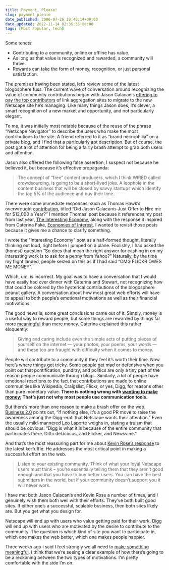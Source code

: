 ```yaml
---
title: Payment, Please!
slug: payment_please
date_published: 2006-07-26 19:40:14+00:00
date_updated: 2022-11-14 02:36:35+00:00
tags: [Most Popular, tech]
---
```

Some tenets:

- Contributing to a community, online or offline has value.
- As long as that value is recognized and rewarded, a community will thrive.
- Rewards can take the form of money, recognition, or just personal satisfaction.

The premises having been stated, let’s review some of the latest blogosphere fuss. The current wave of conversation around recognizing the value of community contributions began with Jason Calacanis [offering to pay the top contributors](http://www.calacanis.com/2006/07/18/everyones-gotta-eat-or-1-000-a-month-for-doing-what-youre/) of link aggregation sites to migrate to the new Netscape site he’s managing. Like many things Jason does, it’s clever, a smart recognition of a new market and opportunity, and not particularly elegant.

To me, it was initially most notable because of the reuse of the phrase “Netscape Navigator” to describe the users who make the most contributions to the site. A friend referred to it as “brand necrophilia” on a private blog, and I find that a particularly apt description. But of course, the post got a lot of attention for being a fairly brash attempt to grab both users and attention.

Jason also offered the following false assertion, I suspect not because he believed it, but because it’s effective propaganda:

> The concept of “free” content producers, which I think WIRED called crowdsourcing, is going to be a short-lived joke. A loophole in the content business that will be closed by savvy startups which identify the top 5% of the audience and buy their time.

There were some immediate responses, such as Thomas Hawk’s overwrought [contribution](http://thomashawk.com/2006/07/did-jason-calacanis-just-offer-to-hire.html), titled “Did Jason Calacanis Just Offer to Hire me for $12,000 a Year?” I mention Thomas’ post because it references my post from last year, [The Interesting Economy](/2005/10/25/the_interesting), along with the response it inspired from Caterina Fake, [Economies of Interest](http://www.caterina.net/archive/000863.html). I wanted to revisit those posts because it gives me a chance to clarify something.

I wrote the “Interesting Economy” post as a half-formed thought, literally thinking out loud, right before I jumped on a plane. Foolishly, I had asked the (honest) question “So does that mean the right answer for cashing in on my interesting work is to ask for a penny from Yahoo?” Naturally, by the time my flight landed, people seized on this as if I had said “OMG FLICKR OWES ME MONEY”.

Which, um, is incorrect. My goal was to have a conversation that I would have easily had over dinner with Caterina and Stewart, not recognizing how that could be colored by the hysterical contributions of the blogosphere peanut gallery. A conversation about how most great web efforts will have to appeal to both people’s emotional motivations as well as their financial motivations

The good news is, some great conclusions came out of it. Simply, money is a useful way to reward people, but some things are rewarded by things far more [meaningful](/2006/07/05/making_somethin) than mere money. Caterina explained this rather eloquently:

> Giving and caring include even the simple acts of putting pieces of yourself on the internet — your photos, your poems, your words — and these too are fraught with difficulty when it comes to money.

People will contribute to a community if they feel it’s worth their time. Now here’s where things get tricky. Some people get mad or defensive when you point out that pontification, punditry, and politics are only a tiny part of the reason people communicate through blogs. Similarly, a lot of people have emotional reactions to the fact that contributions are made to online communities like Wikipedia, Craigslist, Flickr, or yes, Digg, for reasons other than pure monetary value.
**There is nothing wrong with [wanting to make money](http://www.25hoursaday.com/weblog/PermaLink.aspx?guid=f7b2a58e-2428-4cfa-8693-c8ccfba18787); That’s just not why most people use communication tools.**

But there’s more than one reason to make a brash offer on the web. [Business 2.0](http://business2.blogs.com/business2blog/2006/07/netscapes_love_.html) points out, “If nothing else, it’s a good PR move to raise the awareness among the Digg-erati that Netscape wants their attention.” Even the usually mild-mannered [Leo Laporte](http://leoville.vox.com/library/post/rose-vs-calacanis.html) weighs in, stating a truism that should be obvious: “Digg is what it is because of the entire community that participates there. Ditto del.icio.us, and Flicker, and Newsvine.”

And that’s the most reassuring part for me about [Kevin Rose’s response](http://krose.typepad.com/kevinrose/2006/07/calacanis.html) to the latest kerfuffle. He addresses the most critical point in making a successful effort on the web.

> Listen to your existing community. Think of what your loyal Netscape users must think – you’re essentially telling them that they aren’t good enough and that you have to buy better users. You can have the best submitters in the world, but if your community doesn’t support you it will never work.

I have met both Jason Calacanis and Kevin Rose a number of times, and I genuinely wish them both well with their efforts. They’ve both built good sites. If either one’s a successful, scalable business, then both sites likely are. But you get what you design for.

Netscape will end up with users who value getting paid for their work. Digg will end up with users who are motivated by the desire to contribute to the community. The question is which kind of site you want to participate in, which one makes the web better, which one makes people happier.

Three weeks ago I said I feel strongly we all need to [make something meaningful](/2006/07/05/making_somethin). I think that we’re seeing a clear example of how there’s going to be a reckoning between the two types of motivations. I’m pretty comfortable with the side I’m on.

